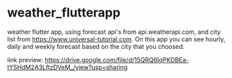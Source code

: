 # weather_flutterapp

weather flutter app, using forecast api's from api.weatherapi.com, and city list from https://www.universal-tutorial.com. On this app you can see hourly, daily and weekly forecast based on the city that you choosed.

link preview: https://drive.google.com/file/d/15QRQ6IqPKDBEa-tYSHdM2A3LftzDVeM_/view?usp=sharing
